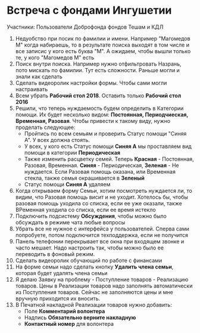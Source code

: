 # Встреча с фондами Ингушетии

Участники: Пользователи Доброфонда фондов Тешам и КДЛ

1. Недуобство при посик по фамилии и имени. Например "Магомедов М" когда набираешь, то в результате поиска выходят в том числе и все записис у кого есть буква "М". А ожидаем, чтобы вышли только те, у кого "Магомедов М" есть
2. Поиск внутри поиска. Например нужно отфильтровать Назрань, пото мискать по фамилии. Тут есть сложности. Раньше могли и знали как сделать
3. Сделать видеоролик настройки формы. Чтобы сами могли настраивать
4. Всем убрать **Рабочий стол 2018**. Оставить только **Рабочий стол 2016**
5. Решили, что теперь нуждаемость будем определить в Категории помощи. Их будет несколько видом: **Постоянная, Периодчиеская, Временная, Разовая**. Чтобы привести к такому виду, нужно проделать следующее:
    * Пройтись по всем семьям и проверить Статус помощи "Синяя А". У всех должна стоять. 
    * У всех, у кого есть Статус помощи **Синяя А** мы проставляем вид помощи в категории **Периодическая**
    * Также изменить расцветку семей. Теперь **Красная** - Постоянная, Разовая, Временная. **Синяя** - Периодическая, **Зеленая** - Не нуждается. Если Разовая помощь оказана, или Временная стекла, также семья окрашивается в **Зеленый**
    * Статус помощи **Синяя А** удаляем
6. Когда открываем форму Семьи, хотим посмотреть нуждается ли, то видим, что Разовая помощь висит и не уходит. Хотелось бы, чтобы разовая помощь уходила со списка, если ее уже оказали, также ВРеменная уходила со списка, если ее время истекло
7. Подключить подсистему **Обсуждения**, чтобы можно было обсуждать в режиме чата любые вопросы
8. Убрать все не нужное с интерфейса у пользователей. Сперва сами попробуете, потом подключится техподдержка, если не получится
9. Панель телефонии перекрывает все окна при входящем звонке и часто мешает. Надо настроить так, чтобы можно было ее переводить в фоновый режим.
10. Сделать видеоролик обучающий по работе с финансами
11. На форме семьи надо сделать кнопку **Удалить члена семьи**, которая будет удалять члена семьи
12. Я делаю Заявку на проблему - Поступление товаров - Реализацию товаров. Цены в Реализации товаров надо заполнять автоматически из Поступления товаров. Сейчас не заполняются цены и мне вручную приходится их вносить.
13. В Печатной накладной Реализации товаров нужно добавить:
    * Поле **Комментарий волонтера** 
    * Надпись **Обязательно верните накладную**
    * **Контактный номер** для волонтера
